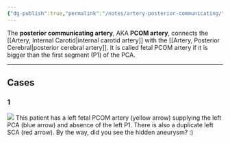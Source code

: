 ```yaml
---
{"dg-publish":true,"permalink":"/notes/artery-posterior-communicating/","created":"2023-10-08T20:55:29.032-07:00","updated":"2023-10-08T21:05:04.316-07:00"}
---
```


The **posterior communicating artery**, AKA **PCOM artery**, connects the [[Artery, Internal Carotid\|internal carotid artery]] with the [[Artery, Posterior Cerebral\|posterior cerebral artery]]. It is called fetal PCOM artery if it is bigger than the first segment (P1) of the PCA.

---

## Cases

### 1

![](https://i.imgur.com/Tknq1Sc.jpg)
This patient has a left fetal PCOM artery (yellow arrow) supplying the left PCA (blue arrow) and absence of the left P1. There is also a duplicate left SCA (red arrow). By the way, did you see the hidden aneurysm? :)